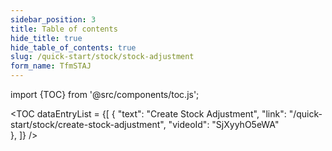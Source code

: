 ```yaml
---
sidebar_position: 3
title: Table of contents
hide_title: true
hide_table_of_contents: true 
slug: /quick-start/stock/stock-adjustment 
form_name: TfmSTAJ
---
```


import {TOC} from '@src/components/toc.js';

<TOC
dataEntryList = {[
{
  "text": "Create Stock Adjustment", 
  "link": "/quick-start/stock/create-stock-adjustment",
  "videoId": "SjXyyhO5eWA"  
},
]}
/>
